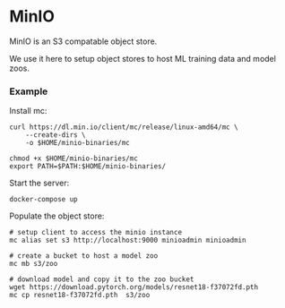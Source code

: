 # MinIO

MinIO is an S3 compatable object store.

We use it here to setup object stores to host ML training data and model zoos.

### Example

Install mc:
```
curl https://dl.min.io/client/mc/release/linux-amd64/mc \
    --create-dirs \
    -o $HOME/minio-binaries/mc

chmod +x $HOME/minio-binaries/mc
export PATH=$PATH:$HOME/minio-binaries/
```

Start the server:
```
docker-compose up
```

Populate the object store:
```
# setup client to access the minio instance
mc alias set s3 http://localhost:9000 minioadmin minioadmin

# create a bucket to host a model zoo
mc mb s3/zoo

# download model and copy it to the zoo bucket
wget https://download.pytorch.org/models/resnet18-f37072fd.pth
mc cp resnet18-f37072fd.pth  s3/zoo
```
